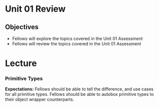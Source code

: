 # Unit 01 Review

## Objectives
* Fellows will explore the topics covered in the Unit 01 Assessment
* Fellows will review the topics covered in the Unit 01 Assessment

# Lecture

### Primitive Types
**Expectations:** Fellows should be able to tell the difference, and use cases for all primitive types. Fellows should be able to autobox primitive types to their object wrapper counterparts.


